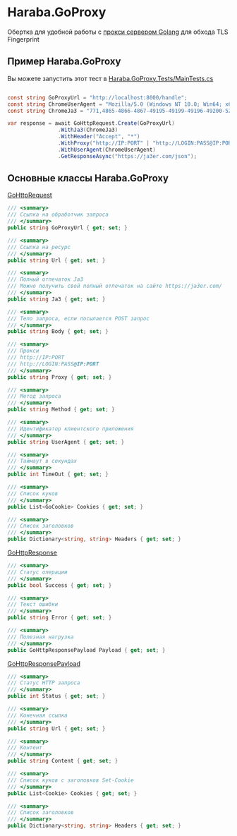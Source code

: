 # Haraba.GoProxy
Обертка для удобной работы с <a href="https://github.com/Skyuzii/SpoofingTlsFingerprint">прокси сервером Golang</a> для обхода TLS Fingerprint

## Пример Haraba.GoProxy
Вы можете запустить этот тест в <a href="https://github.com/Skyuzii/Haraba.GoProxy/blob/main/Haraba.GoProxy.Tests/MainTests.cs">Haraba.GoProxy.Tests/MainTests.cs</a>
```C#

const string GoProxyUrl = "http://localhost:8000/handle";
const string ChromeUserAgent = "Mozilla/5.0 (Windows NT 10.0; Win64; x64) AppleWebKit/537.36 (KHTML, like Gecko) Chrome/96.0.4664.110 Safari/537.36";
const string ChromeJa3 = "771,4865-4866-4867-49195-49199-49196-49200-52393-52392-49171-49172-156-157-47-53,0-23-65281-10-11-35-16-5-13-18-51-45-43-27-21,29-23-24,0";

var response = await GoHttpRequest.Create(GoProxyUrl)
                .WithJa3(ChromeJa3)
                .WithHeader("Accept", "*")
                .WithProxy("http://IP:PORT" | "http://LOGIN:PASS@IP:PORT")
                .WithUserAgent(ChromeUserAgent)
                .GetResponseAsync("https://ja3er.com/json");            
```

## Основные классы Haraba.GoProxy
<a href="https://github.com/Skyuzii/Haraba.GoProxy/blob/main/Haraba.GoProxy/GoHttpRequest.cs">GoHttpRequest</a>
```C#
/// <summary>
/// Ссылка на обработчик запроса
/// </summary>
public string GoProxyUrl { get; set; }

/// <summary>
/// Ссылка на ресурс
/// </summary>
public string Url { get; set; }

/// <summary>
/// Полный отпечаток Ja3
/// Можно получить свой полный отпечаток на сайте https://ja3er.com/
/// </summary>
public string Ja3 { get; set; }

/// <summary>
/// Тело запроса, если посылается POST запрос
/// </summary>
public string Body { get; set; }

/// <summary>
/// Прокси
/// http://IP:PORT
/// http://LOGIN:PASS@IP:PORT
/// </summary>
public string Proxy { get; set; }

/// <summary>
/// Метод запроса
/// </summary>
public string Method { get; set; }

/// <summary>
/// Идентификатор клиентского приложения
/// </summary>
public string UserAgent { get; set; }

/// <summary>
/// Таймаут в секундах
/// </summary>
public int TimeOut { get; set; }

/// <summary>
/// Список куков
/// </summary>
public List<GoCookie> Cookies { get; set; }

/// <summary>
/// Список заголовков
/// </summary>
public Dictionary<string, string> Headers { get; set; }
```

<a href="https://github.com/Skyuzii/Haraba.GoProxy/blob/main/Haraba.GoProxy/GoHttpResponse.cs">GoHttpResponse</a>
```C#
/// <summary>
/// Статус операции
/// </summary>
public bool Success { get; set; }

/// <summary>
/// Текст ошибки
/// </summary>
public string Error { get; set; }

/// <summary>
/// Полезная нагрузка
/// </summary>
public GoHttpResponsePayload Payload { get; set; }
```

<a href="https://github.com/Skyuzii/Haraba.GoProxy/blob/main/Haraba.GoProxy/GoHttpResponse.cs">GoHttpResponsePayload</a>
```C#
/// <summary>
/// Статус HTTP запроса
/// </summary>
public int Status { get; set; }

/// <summary>
/// Конечная ссылка
/// </summary>
public string Url { get; set; }

/// <summary>
/// Контент
/// </summary>
public string Content { get; set; }

/// <summary>
/// Список куков с заголовков Set-Cookie
/// </summary>
public List<Cookie> Cookies { get; set; }

/// <summary>
/// Список заголовков
/// </summary>
public Dictionary<string, string> Headers { get; set; }
```
